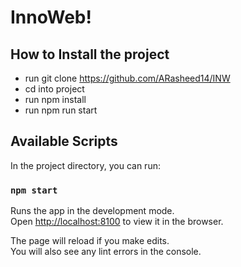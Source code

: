 # InnoWeb!

## How to Install the project

- run git clone https://github.com/ARasheed14/INW
- cd into project
- run npm install
- run npm run start

## Available Scripts

In the project directory, you can run:

### `npm start`

Runs the app in the development mode.\
Open [http://localhost:8100](http://localhost:8100) to view it in the browser.

The page will reload if you make edits.\
You will also see any lint errors in the console.
